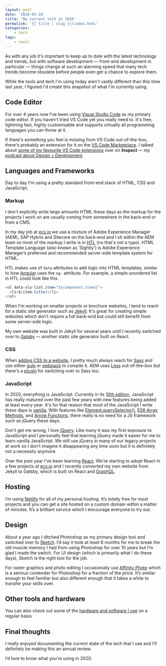 ```yaml
---
layout: post
date: '2020-03-18'
title: 'My current tech in 2020'
permalink: '{{ title | slug }}/index.html'
categories:
    - tech
tags:
    - tools
---
```


As with any job it's important to keep up to date with the latest technology and trends, but with software development — front-end development in particular — things change at such an alarming speed that many tech trends become obsolete before people even get a chance to explore them.

While the tools and tech I'm using today aren't vastly different than this time last year, I figured I'd create this snapshot of what I'm currently using.

## Code Editor

For over 4 years now I've been using [Visual Studio Code](https://code.visualstudio.com/) as my primary code editor. If you haven't tried VS Code yet you really need to. It's free, lightning fast, highly customisable and supports virtually all programming languages you can throw at it.

If there's something you feel is missing from VS Code out-of-the-box, there's probably an extension for it on the [VS Code Marketplace](https://marketplace.visualstudio.com/VSCode). I talked about [some of my favourite VS Code extensions](https://inspect.fm/episodes/20/) over on **Inspect** — my [podcast about Design + Development](https://inspect.fm).

## Languages and Frameworks

Day to day I'm using a pretty standard front-end stack of HTML, CSS and JavaScript.

### Markup

I don't explicitly write large amounts HTML these days as the markup for the projects I work on are usually coming from somewhere in the back-end or from a CMS.

In my day job at [ecx.io](https://www.ecx.io/) we use a mixture of Adobe Experience Manager (AEM), SAP Hybris and Sitecore on the back-end and I sit within the AEM team so most of the markup I write is in [HTL](https://docs.adobe.com/content/help/en/experience-manager-htl/using/getting-started/update.html) (no that's not a typo). HTML Template Language (also known as 'Sightly') is Adobe Experience Manager’s preferred and recommended server-side template system for HTML.

HTL makes use of `data` attributes to add logic into HTML templates, similar to how [Angular](https://angularjs.org/) uses the `ng-` attribute. For example, a simple unordered list in HTL could look like this.

```java
<ul data-sly-list.item="${component.items}">
  <li>${item.title}</li>
</ul>
```

When I'm working on smaller projects or brochure websites, I tend to reach for a static site generator such as [Jekyll](https://jekyllrb.com/). It's great for creating simple websites which don't require a full back-end but could still benefit from some server-side logic.

My own website was built in Jekyll for several years until I recently switched over to [Gatsby](https://www.gatsbyjs.org/) — another static site generator built on React.

### CSS

When [adding CSS to a website](/how-to-add-css), I pretty much always reach for [Sass](https://sass-lang.com/) and use either [gulp](https://gulpjs.com/) or [webpack](https://webpack.js.org/) to compile it. AEM uses [Less](http://lesscss.org/) out-of-the-box but there's a [plugin](https://github.com/eirslett/frontend-maven-plugin) for switching over to Sass too.

### JavaScript

In 2020, everything is JavaScript. Currently in its [10th edition](https://en.wikipedia.org/wiki/ECMAScript#10th_Edition_-_ECMAScript_2019), JavaScript has really matured over the past few years with new features being added at least every year. It's for that reason that most of the JavaScript I write these days is [vanilla](http://vanilla-js.com/). With features like [Element.querySelector()](https://developer.mozilla.org/en-US/docs/Web/API/Element/querySelector), [ES6 Array Methods](https://developer.mozilla.org/en-US/docs/Web/JavaScript/Reference/Global_Objects/Array), and [Arrow Functions](https://www.w3schools.com/js/js_arrow_function.asp), there really is no need for a JS framework such as jQuery these days.

Don't get me wrong, I love [jQuery](https://jquery.com/). Like many it was my first exposure to JavaScript and I personally feel that learning jQuery made it easier for me to learn vanilla JavaScript. We still use jQuery in many of our legacy projects at work so I don't imagine it disappearing any time soon but it is definitely not a necessity anymore.

Over the past year I've been learning [React](https://reactjs.org/). We're starting to adopt React in a few projects at [ecx.io](http://ecx.io/) and I recently converted my own website from Jekyll to Gatsby, which is built on React and [GraphQL](https://graphql.org/).

## Hosting

I’m using [Netlify](https://www.netlify.com/) for all of my personal hosting. It’s totally free for most projects and you can get a site hosted on a custom domain within a matter of minutes. It’s a brilliant service which I encourage everyone to try out.

## Design

About a year ago I ditched Photoshop as my primary design tool and switched over to [Sketch](https://sketch.com/). I’d say it took at least 6 months for me to break the old muscle memory I had from using Photoshop for over 10 years but I’m glad I made the switch. For UI design (which is primarily what I do these days), Sketch is the right tool for the job.

For raster graphics and photo editing I occasionally use [Affinity Photo](https://affinity.serif.com/en-gb/photo/) which is a serious contender for Photoshop for a fraction of the price. It’s similar enough to feel familiar but also different enough that it takes a while to transfer your skills over.

## Other tools and hardware

You can also check out some of the [hardware and software I use](/uses) on a regular basis.

## Final thoughts

I really enjoyed documenting the current state of the tech that I use and I’ll definitely be making this an annual review.

I’d love to know what you’re using in 2020.

